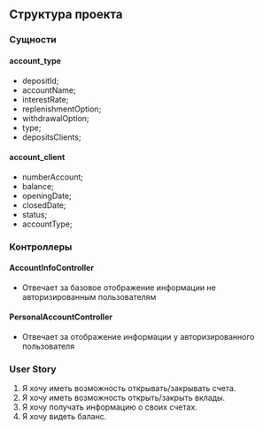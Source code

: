 ## Структура проекта

### Сущности

#### account_type
- depositId;
- accountName;
- interestRate;
- replenishmentOption;
- withdrawalOption;
- type;
- depositsClients;

#### account_client
- numberAccount;
- balance;
- openingDate;
- closedDate;
- status;
- accountType;



### Контроллеры

#### AccountInfoController
- Отвечает за базовое отображение информации не авторизированным пользователям 

#### PersonalAccountController
- Отвечает за отображение информации у авторизированного пользователя 

### User Story

1. Я хочу иметь возможность открывать/закрывать счета.
2. Я хочу иметь возможность открыть/закрыть вклады.
3. Я хочу получать информацию о своих счетах.
4. Я хочу видеть баланс.